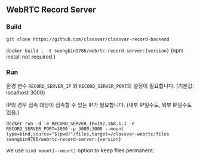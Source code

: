 ## WebRTC Record Server

### Build

`git clone https://github.com/classvar/classvar-record-backend`

`docker build . -t seongbin9786/webrtc-record-server:{version}` (npm install not required.)

### Run

환경 변수 `RECORD_SERVER_IP` 와 `RECORD_SERVER_PORT`의 설정이 필요합니다. (기본값: localhost 3000)

IP의 경우 접속 대상이 접속할 수 있는 IP가 필요합니다. (내부 IP일수도, 외부 IP일수도 있음.)

`docker run -d -e RECORD_SERVER_IP=192.168.1.1 -e RECORD_SERVER_PORT=3000 -p 3000:3000 --mount type=bind,source="$(pwd)"/files,target=/classvar-webrtc/files seongbin9786/webrtc-record-server:{version}`

we use `bind mount(--mount)` option to keep files permanent.
